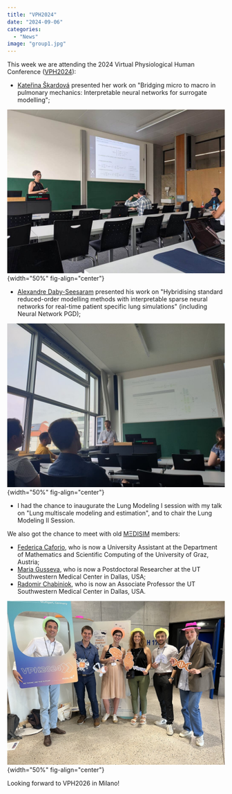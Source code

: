 ```yaml
---
title: "VPH2024"
date: "2024-09-06"
categories: 
  - "News"
image: "group1.jpg"
---
```


This week we are attending the 2024 Virtual Physiological Human Conference ([VPH2024](https://vph-conference.org)):

- [Kateřina Škardová](https://www.linkedin.com/in/kate%C5%99ina-%C5%A1kardov%C3%A1-a1a7b4142) presented her work on "Bridging micro to macro in pulmonary mechanics: Interpretable neural networks for surrogate modelling";

![](katka.jpg){width="50%" fig-align="center"}

- [Alexandre Daby-Seesaram](https://alexandredabyseesaram.github.io) presented his work on "Hybridising standard reduced-order modelling methods with interpretable sparse neural networks for real-time patient specific lung simulations" (including Neural Network PGD);

![](alexandre.jpg){width="50%" fig-align="center"}

- I had the chance to inaugurate the Lung Modeling I session with my talk on "Lung multiscale modeling and estimation", and to chair the Lung Modeling II Session.

We also got the chance to meet with old [MΞDISIM](https://m3disim.saclay.inria.fr) members:

- [Federica Caforio](https://scholar.google.it/citations?user=w8yfecAAAAAJ), who is now a University Assistant at the Department of Mathematics and Scientific Computing of the University of Graz, Austria;
- [Maria Gusseva](https://www.linkedin.com/in/maria-s-gusseva), who is now a Postdoctoral Researcher at the UT Southwestern Medical Center in Dallas, USA;
- [Radomir Chabiniok](https://profiles.utsouthwestern.edu/profile/195959/radomir-chabiniok.html), who is now an Associate Professor the UT Southwestern Medical Center in Dallas, USA.

![](group2.jpg){width="50%" fig-align="center"}

Looking forward to VPH2026 in Milano!